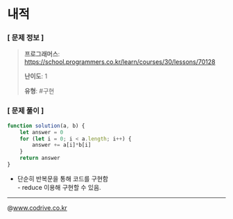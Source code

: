 # 내적

### [ 문제 정보 ]
> **프로그래머스**: https://school.programmers.co.kr/learn/courses/30/lessons/70128
> 
> **난이도**: 1
>
> **유형**: #구현


### [ 문제 풀이 ]
```JavaScript
function solution(a, b) {
    let answer = 0
    for (let i = 0; i < a.length; i++) {
        answer += a[i]*b[i]
    }
    return answer
}
```
- 단순히 반복문을 통해 코드를 구현함<br>- reduce 이용해 구현할 수 있음. 


---
@www.codrive.co.kr